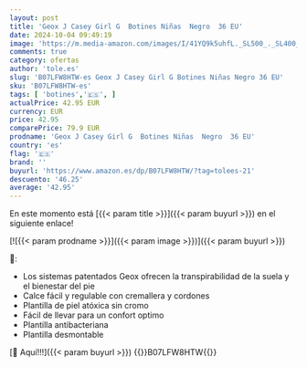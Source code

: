 ```yaml
---
layout: post
title: 'Geox J Casey Girl G  Botines Niñas  Negro  36 EU'
date: 2024-10-04 09:49:19
image: 'https://m.media-amazon.com/images/I/41YQ9k5uhfL._SL500_._SL400_.jpg'
comments: true
category: ofertas
author: 'tole.es'
slug: 'B07LFW8HTW-es Geox J Casey Girl G Botines Niñas Negro 36 EU'
sku: 'B07LFW8HTW-es'
tags: [ 'botines','🇪🇸', ]
actualPrice: 42.95 EUR
currency: EUR
price: 42.95
comparePrice: 79.9 EUR
prodname: 'Geox J Casey Girl G  Botines Niñas  Negro  36 EU'
country: 'es'
flag: '🇪🇸'
brand: ''
buyurl: 'https://www.amazon.es/dp/B07LFW8HTW/?tag=tolees-21'
descuento: '46.25'
average: '42.95'
---
```


En este momento está [{{< param title >}}]({{< param buyurl >}}) en el siguiente enlace!

[![{{< param prodname >}}]({{< param image >}})]({{< param buyurl >}})

🔎:

- Los sistemas patentados Geox ofrecen la transpirabilidad de la suela y el bienestar del pie
- Calce fácil y regulable con cremallera y cordones
- Plantilla de piel atóxica sin cromo
- Fácil de llevar para un confort optimo
- Plantilla antibacteriana
- Plantilla desmontable

[🛒 Aquí!!!]({{< param buyurl >}})
{{<world>}}B07LFW8HTW{{</world>}}
